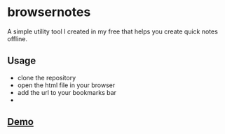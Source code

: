 # browsernotes
A simple utility tool I created in my free that helps you create quick notes offline.

## Usage 
<ul>
<li>clone the repository</li>
<li>open the html file in your browser</li>
<li>add the url to your bookmarks bar</li>
<li>
</ul>

## [Demo](https://www.namitjuneja.com/browsernotes "Live Demo")
